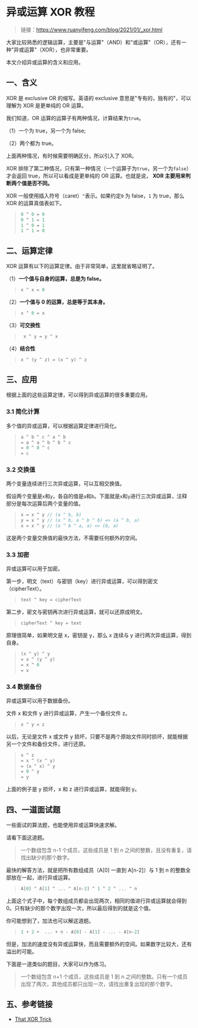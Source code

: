 # 异或运算 XOR 教程

> 链接：https://www.ruanyifeng.com/blog/2021/01/_xor.html

大家比较熟悉的逻辑运算，主要是"与运算"（AND）和"或运算"（OR），还有一种"异或运算"（XOR），也非常重要。

本文介绍异或运算的含义和应用。

## 一、含义

XOR 是 exclusive OR 的缩写。英语的 exclusive 意思是"专有的，独有的"，可以理解为 XOR 是更单纯的 OR 运算。

我们知道，OR 运算的运算子有两种情况，计算结果为`true`。

（1）一个为 true，另一个为 false;

（2）两个都为 true。

上面两种情况，有时候需要明确区分，所以引入了 XOR。

XOR 排除了第二种情况，只有第一种情况（一个运算子为`true`，另一个为`false`）才会返回 true，所以可以看成是更单纯的 OR 运算。也就是说， **XOR 主要用来判断两个值是否不同。**

XOR 一般使用插入符号（caret）`^`表示。如果约定`0` 为 false，`1` 为 true，那么 XOR 的运算真值表如下。

> ```javascript
> 0 ^ 0 = 0
> 0 ^ 1 = 1
> 1 ^ 0 = 1
> 1 ^ 1 = 0
> ```

## 二、运算定律

XOR 运算有以下的运算定律。由于非常简单，这里就省略证明了。

（1）**一个值与自身的运算，总是为 false。**

> ```javascript
> x ^ x = 0
> ```

（2）**一个值与 0 的运算，总是等于其本身。**

> ```javascript
> x ^ 0 = x
> ```

（3）**可交换性**

> ```javascript
>  x ^ y = y ^ x
> ```

（4）**结合性**

> ```javascript
> x ^ (y ^ z) = (x ^ y) ^ z
> ```

## 三、应用

根据上面的这些运算定律，可以得到异或运算的很多重要应用。

### 3.1 简化计算

多个值的异或运算，可以根据运算定律进行简化。

> ```javascript
> a ^ b ^ c ^ a ^ b
> = a ^ a ^ b ^ b ^ c
> = 0 ^ 0 ^ c
> = c
> ```

### 3.2 交换值

两个变量连续进行三次异或运算，可以互相交换值。

假设两个变量是`x`和`y`，各自的值是`a`和`b`。下面就是`x`和`y`进行三次异或运算，注释部分是每次运算后两个变量的值。

> ```javascript
> x = x ^ y // (a ^ b, b)
> y = x ^ y // (a ^ b, a ^ b ^ b) => (a ^ b, a)
> x = x ^ y // (a ^ b ^ a, a) => (b, a)
> ```

这是两个变量交换值的最快方法，不需要任何额外的空间。

### 3.3 加密

异或运算可以用于加密。

第一步，明文（text）与密钥（key）进行异或运算，可以得到密文（cipherText）。

> ```javascript
> text ^ key = cipherText
> ```

第二步，密文与密钥再次进行异或运算，就可以还原成明文。

> ```javascript
> cipherText ^ key = text
> ```

原理很简单，如果明文是 x，密钥是 y，那么 x 连续与 y 进行两次异或运算，得到自身。

> ```javascript
> (x ^ y) ^ y
> = x ^ (y ^ y)
> = x ^ 0
> = x
> ```

### 3.4 数据备份

异或运算可以用于数据备份。

文件 x 和文件 y 进行异或运算，产生一个备份文件 z。

> ```javascript
> x ^ y = z
> ```

以后，无论是文件 x 或文件 y 损坏，只要不是两个原始文件同时损坏，就能根据另一个文件和备份文件，进行还原。

> ```javascript
> x ^ z
> = x ^ (x ^ y) 
> = (x ^ x) ^ y
> = 0 ^ y
> = y
> ```

上面的例子是 y 损坏，x 和 z 进行异或运算，就能得到 y。

## 四、一道面试题

一些面试的算法题，也能使用异或运算快速求解。

请看下面这道题。

> 一个数组包含 n-1 个成员，这些成员是 1 到 n 之间的整数，且没有重复，请找出缺少的那个数字。

最快的解答方法，就是把所有数组成员（A[0] 一直到 A[n-2]）与 1 到 n 的整数全部放在一起，进行异或运算。

> ```javascript
> A[0] ^ A[1] ^ ... ^ A[n-2] ^ 1 ^ 2 ^ ... ^ n
> ```

上面这个式子中，每个数组成员都会出现两次，相同的值进行异或运算就会得到 0。只有缺少的那个数字出现一次，所以最后得到的就是这个值。

你可能想到了，加法也可以解这道题。

> ```javascript
> 1 + 2 +  ... + n - A[0] - A[1] - ... - A[n-2]
> ```

但是，加法的速度没有异或运算快，而且需要额外的空间。如果数字比较大，还有溢出的可能。

下面是一道类似的题目，大家可以作为练习。

> 一个数组包含 n+1 个成员，这些成员是 1 到 n 之间的整数。只有一个成员出现了两次，其他成员都只出现一次，请找出重复出现的那个数字。

## 五、参考链接

- [That XOR Trick](https://florian.github.io/xor-trick/)